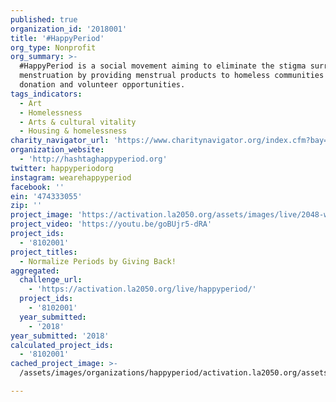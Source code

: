 ```yaml
---
published: true
organization_id: '2018001'
title: '#HappyPeriod'
org_type: Nonprofit
org_summary: >-
  #HappyPeriod is a social movement aiming to eliminate the stigma surrounding
  menstruation by providing menstrual products to homeless communities through
  donation and volunteer opportunities.
tags_indicators:
  - Art
  - Homelessness
  - Arts & cultural vitality
  - Housing & homelessness
charity_navigator_url: 'https://www.charitynavigator.org/index.cfm?bay=search.profile&ein=474333055'
organization_website:
  - 'http://hashtaghappyperiod.org'
twitter: happyperiodorg
instagram: wearehappyperiod
facebook: ''
ein: '474333055'
zip: ''
project_image: 'https://activation.la2050.org/assets/images/live/2048-wide/happyperiod.jpg'
project_video: 'https://youtu.be/goBUjr5-dRA'
project_ids:
  - '8102001'
project_titles:
  - Normalize Periods by Giving Back!
aggregated:
  challenge_url:
    - 'https://activation.la2050.org/live/happyperiod/'
  project_ids:
    - '8102001'
  year_submitted:
    - '2018'
year_submitted: '2018'
calculated_project_ids:
  - '8102001'
cached_project_image: >-
  /assets/images/organizations/happyperiod/activation.la2050.org/assets/images/live/2048-wide/happyperiod.jpg

---
```

